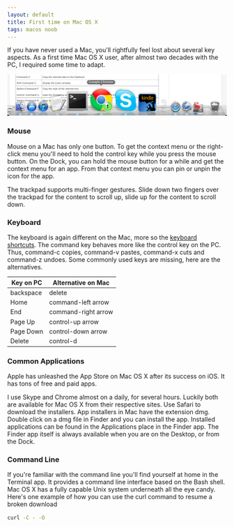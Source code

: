 ```yaml
---
layout: default
title: First time on Mac OS X
tags: macos noob
---
```


If you have never used a Mac, you'll rightfully feel lost about several key aspects. As a first time Mac OS X user, after almost two decades with the PC, I required some time to adapt.

![Dock](/assets/img/macos-dock.jpg)

### Mouse

Mouse on a Mac has only one button. To get the context menu or the right-click menu you'll need to hold the control key while you press the mouse button. On the Dock, you can hold the mouse button for a while and get the context menu for an app. From that context menu you can pin or unpin the icon for the app.

The trackpad supports multi-finger gestures. Slide down two fingers over the trackpad for the content to scroll up, slide up for the content to scroll down.

### Keyboard

The keyboard is again different on the Mac, more so the [keyboard shortcuts](http://support.apple.com/kb/HT1343). The command key behaves more like the control key on the PC. Thus, command-c copies, command-v pastes, command-x cuts and command-z undoes. Some commonly used keys are missing, here are the alternatives.

| Key on PC | Alternative on Mac  |
| --------- | ------------------- |
| backspace | delete              |
| Home      | command-left arrow  |
| End       | command-right arrow |
| Page Up   | control-up arrow    |
| Page Down | control-down arrow  |
| Delete    | control-d           |

### Common Applications

Apple has unleashed the App Store on Mac OS X after its success on iOS. It has tons of free and paid apps.

I use Skype and Chrome almost on a daily, for several hours. Luckily both are available for Mac OS X from their respective sites. Use Safari to download the installers. App installers in Mac have the extension dmg. Double click on a dmg file in Finder and you can install the app. Installed applications can be found in the Applications place in the Finder app. The Finder app itself is always available when you are on the Desktop, or from the Dock.

### Command Line

If you're familiar with the command line you'll find yourself at home in the Terminal app. It provides a command line interface based on the Bash shell. Mac OS X has a fully capable Unix system underneath all the eye candy. Here's one example of how you can use the curl command to resume a broken download

```bash
curl -C - -O
```
